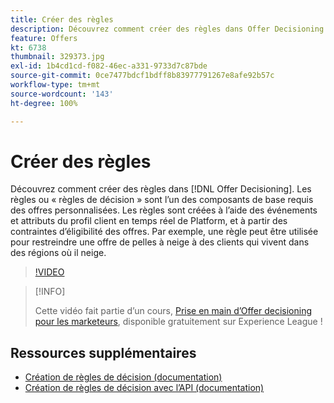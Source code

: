 ```yaml
---
title: Créer des règles
description: Découvrez comment créer des règles dans Offer Decisioning. Les règles sont l’un des composants de base requis des offres personnalisées.
feature: Offers
kt: 6738
thumbnail: 329373.jpg
exl-id: 1b4cd1cd-f082-46ec-a331-9733d7c87bde
source-git-commit: 0ce7477bdcf1bdff8b83977791267e8afe92b57c
workflow-type: tm+mt
source-wordcount: '143'
ht-degree: 100%

---
```


# Créer des règles

Découvrez comment créer des règles dans [!DNL Offer Decisioning]. Les règles ou « règles de décision » sont l’un des composants de base requis des offres personnalisées. Les règles sont créées à l’aide des événements et attributs du profil client en temps réel de Platform, et à partir des contraintes d’éligibilité des offres. Par exemple, une règle peut être utilisée pour restreindre une offre de pelles à neige à des clients qui vivent dans des régions où il neige.

>[!VIDEO](https://video.tv.adobe.com/v/329373?quality=12&learn=on)

>[!INFO]
>
> Cette vidéo fait partie d’un cours, [Prise en main d’Offer decisioning pour les marketeurs](https://experienceleague.adobe.com/?recommended=ExperiencePlatform-U-1-2020.1.offerdecisioning), disponible gratuitement sur Experience League !


## Ressources supplémentaires

* [Création de règles de décision (documentation)](https://experienceleague.adobe.com/docs/journey-optimizer/using/offer-decisioniong/create-components/creating-decision-rules.html?lang=fr)
* [Création de règles de décision avec l’API (documentation)](https://experienceleague.adobe.com/docs/journey-optimizer/using/offer-decisioniong/api-reference/offers-api/decision-rules/create.html?lang=fr)
